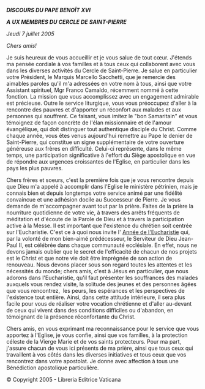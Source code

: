 ***DISCOURS DU PAPE BENOÎT XVI***

***A*** ***UX MEMBRES DU CERCLE DE SAINT-PIERRE***

*Jeudi 7 juillet 2005*

*Chers amis!*

Je suis heureux de vous accueillir et je vous salue de tout cœur. J'étends ma pensée cordiale à vos familles et à tous ceux qui collaborent avec vous dans les diverses activités du Cercle de Saint-Pierre. Je salue en particulier votre Président, le Marquis Marcello Sacchetti, que je remercie des aimables paroles qu'il m'a adressées en votre nom à tous, ainsi que votre Assistant spirituel, Mgr Franco Camaldo, récemment nommé à cette fonction. La mission que vous accomplissez avec un engagement admirable est précieuse. Outre le service liturgique, vous vous préoccupez d'aller à la rencontre des pauvres et d'apporter un réconfort aux malades et aux personnes qui souffrent. Ce faisant, vous imitez le "bon Samaritain" et vous témoignez de façon concrète de l'élan missionnaire et de l'amour évangélique, qui doit distinguer tout authentique disciple du Christ. Comme chaque année, vous êtes venus aujourd'hui remettre au Pape le denier de Saint-Pierre, qui constitue un signe supplémentaire de votre ouverture généreuse aux frères en difficulté. Celui-ci représente, dans le même temps, une participation significative à l'effort du Siège apostolique en vue de répondre aux urgences croissantes de l'Eglise, en particulier dans les pays les plus pauvres.

Chers frères et soeurs, c'est la première fois que je vous rencontre depuis que Dieu m'a appelé à accomplir dans l'Eglise le ministère pétrinien, mais je connais bien et depuis longtemps votre service animé par une fidélité convaincue et une adhésion docile au Successeur de Pierre. Je vous demande de m'accompagner avant tout par la prière. Faites de la prière la nourriture quotidienne de votre vie, à travers des arrêts fréquents de méditation et d'écoute de la Parole de Dieu et à travers la participation active à la Messe. Il est important que l'existence du chrétien soit centrée sur l'Eucharistie. C'est ce à quoi nous invite l' [Année de l'Eucharistie](http://www.vatican.va/holy_father/special_features/eucharist/index_fr.html) qui, par la volonté de mon bien-aimé prédécesseur, le Serviteur de Dieu Jean-Paul II, est célébrée dans chaque communauté ecclésiale. En effet, nous ne devons jamais oublier que le secret de l'efficacité de chacun de nos projets est le Christ et que notre vie doit être imprégnée de son action de renouveau. Nous devons placer sous son regard toutes les attentes et les nécessités du monde; chers amis, c'est à Jésus en particulier, que nous adorons dans l'Eucharistie, qu'il faut présenter les souffrances des malades auxquels vous rendez visite, la solitude des jeunes et des personnes âgées que vous rencontrez,  les peurs, les espérances et les perspectives de l'existence tout entière. Ainsi, dans cette attitude intérieure, il sera plus facile pour vous de réaliser votre vocation chrétienne et d'aller au-devant de ceux qui vivent dans des conditions difficiles ou d'abandon, en témoignant de la présence réconfortante du Christ.

Chers amis, en vous exprimant ma reconnaissance pour le service que vous apportez à l'Eglise, je vous confie, ainsi que vos familles, à la protection céleste de la Vierge Marie et de vos saints protecteurs. Pour ma part, j'assure chacun de vous ici présents de ma prière, ainsi que tous ceux qui travaillent à vos côtés dans les diverses initiatives et tous ceux que vos rencontrez dans votre apostolat. Je donne avec affection à tous une Bénédiction apostolique particulière.

© Copyright 2005 - Libreria Editrice Vaticana